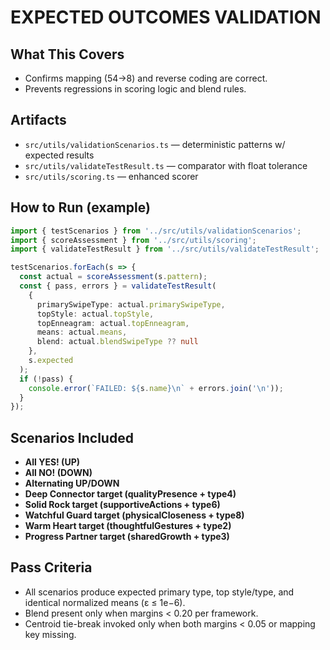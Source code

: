 # EXPECTED OUTCOMES VALIDATION

## What This Covers
- Confirms mapping (54→8) and reverse coding are correct.
- Prevents regressions in scoring logic and blend rules.

## Artifacts
- `src/utils/validationScenarios.ts` — deterministic patterns w/ expected results
- `src/utils/validateTestResult.ts` — comparator with float tolerance
- `src/utils/scoring.ts` — enhanced scorer

## How to Run (example)
```ts
import { testScenarios } from '../src/utils/validationScenarios';
import { scoreAssessment } from '../src/utils/scoring';
import { validateTestResult } from '../src/utils/validateTestResult';

testScenarios.forEach(s => {
  const actual = scoreAssessment(s.pattern);
  const { pass, errors } = validateTestResult(
    {
      primarySwipeType: actual.primarySwipeType,
      topStyle: actual.topStyle,
      topEnneagram: actual.topEnneagram,
      means: actual.means,
      blend: actual.blendSwipeType ?? null
    },
    s.expected
  );
  if (!pass) {
    console.error(`FAILED: ${s.name}\n` + errors.join('\n'));
  }
});
```

## Scenarios Included
- **All YES! (UP)**
- **All NO! (DOWN)**
- **Alternating UP/DOWN**
- **Deep Connector target (qualityPresence + type4)**
- **Solid Rock target (supportiveActions + type6)**
- **Watchful Guard target (physicalCloseness + type8)**
- **Warm Heart target (thoughtfulGestures + type2)**
- **Progress Partner target (sharedGrowth + type3)**

## Pass Criteria
- All scenarios produce expected primary type, top style/type, and identical normalized means (ε ≤ 1e−6).
- Blend present only when margins < 0.20 per framework.
- Centroid tie-break invoked only when both margins < 0.05 or mapping key missing.


